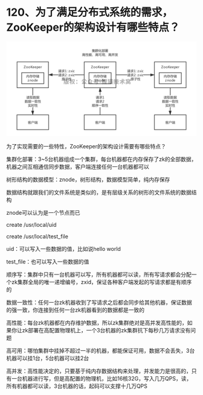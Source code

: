 # 120、为了满足分布式系统的需求，ZooKeeper的架构设计有哪些特点？

![分布式协调和通知](/docs/03/images/120/01.png)

为了实现需要的一些特性，ZooKeeper的架构设计需要有哪些特点？

 

集群化部署：3~5台机器组成一个集群，每台机器都在内存保存了zk的全部数据，机器之间互相通信同步数据，客户端连接任何一台机器都可以

 

树形结构的数据模型：znode，树形结构，数据模型简单，纯内存保存

 

数据结构就跟我们的文件系统是类似的，是有层级关系的树形的文件系统的数据结构

 

znode可以认为是一个节点而已

 

create /usr/local/uid

create /usr/local/test_file

 

uid：可以写入一些数据的值，比如说hello world

test_file：也可以写入一些数据的值

 

顺序写：集群中只有一台机器可以写，所有机器都可以读，所有写请求都会分配一个zk集群全局的唯一递增编号，zxid，保证各种客户端发起的写请求都是有顺序的

 

数据一致性：任何一台zk机器收到了写请求之后都会同步给其他机器，保证数据的强一致，你连接到任何一台zk机器看到的数据都是一致的

 

高性能：每台zk机器都在内存维护数据，所以zk集群绝对是高并发高性能的，如果你让zk部署在高配置物理机上，一个3台机器的zk集群抗下每秒几万请求没有问题

 

高可用：哪怕集群中挂掉不超过一半的机器，都能保证可用，数据不会丢失，3台机器可以挂1台，5台机器可以挂2台

 

高并发：高性能决定的，只要基于纯内存数据结构来处理，并发能力是很高的，只有一台机器进行写，但是高配置的物理机，比如16核32G，写入几万QPS，读，所有机器都可以读，3台机器的话，起码可以支撑十几万QPS
